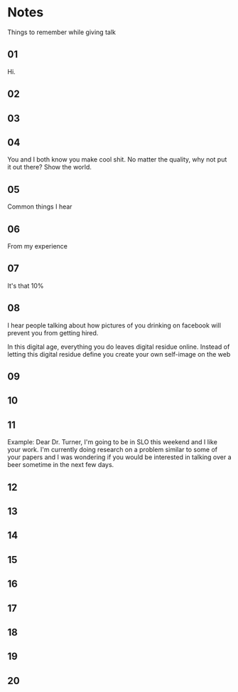 # Notes 

Things to remember while giving talk

## 01

Hi.

## 02


## 03


## 04

You and I both know you make cool shit. No matter the quality, why not put it out there? Show the world.

## 05

Common things I hear

## 06

From my experience

## 07

It's that 10%

## 08

I hear people talking about how pictures of you drinking on facebook will prevent you from getting hired.

In this digital age, everything you do leaves digital residue online.  Instead of letting this digital residue define you create your own self-image on the web

## 09


## 10


## 11

Example: Dear Dr. Turner, I'm going to be in SLO this weekend and I like your work. I'm currently doing research on a problem similar to some of your papers and I was wondering if you would be interested in talking over a beer sometime in the next few days.

## 12

## 13

## 14

## 15

## 16

## 17

## 18

## 19

## 20

